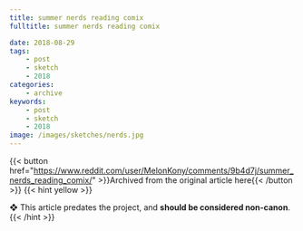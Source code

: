 ```yaml
---
title: summer nerds reading comix
fulltitle: summer nerds reading comix

date: 2018-08-29
tags:
    - post
    - sketch
    - 2018
categories:
    - archive
keywords:
    - post
    - sketch
    - 2018
image: /images/sketches/nerds.jpg
---
```

{{< button href="https://www.reddit.com/user/MelonKony/comments/9b4d7j/summer_nerds_reading_comix/" >}}Archived from the original article here{{< /button >}}
{{< hint yellow >}}

❖ This article predates the project, and **should be considered non-canon**.
{{< /hint >}}
